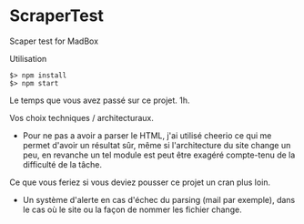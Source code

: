 # ScraperTest
 Scaper test for MadBox

Utilisation
```
$> npm install
$> npm start
```

Le temps que vous avez passé sur ce projet.
1h.

Vos choix techniques / architecturaux.
- Pour ne pas a avoir a parser le HTML, j'ai utilisé cheerio ce qui me permet d'avoir un résultat sûr, même si l'architecture du site change un peu, en revanche un tel module est peut être exagéré compte-tenu de la difficulté de la tâche.

Ce que vous feriez si vous deviez pousser ce projet un cran plus loin.
- Un système d'alerte en cas d'échec du parsing (mail par exemple), dans le cas où le site ou la façon de nommer les fichier change.

